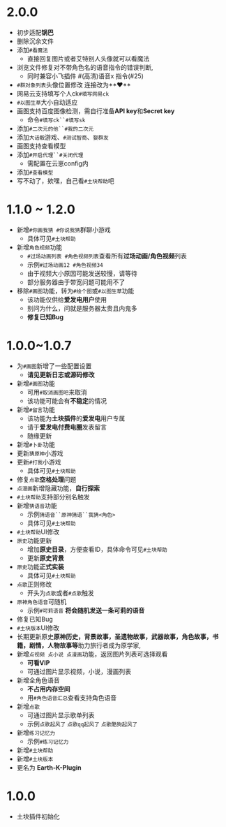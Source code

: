 # 2.0.0
* 初步适配**锅巴**
* 删除沉余文件
* 添加`#看魔法`
  * 直接回复图片或者艾特别人头像就可以看魔法
* 浏览文件修复对不带角色名的语音指令的错误判断,
  *  同时兼容小飞插件 #(高清)语音x 指令(#25)
* `#群对象列表`头像位置修改 连接改为**♥**
* 网易云支持填写个人ck`#填写网易ck`
* `#以图生草`大小自动适应
* 画图支持百度图像检测，需自行准备**API key**和**Secret key**
  * 命令`#填写ck``#填写sk`
* 添加`#二次元的他``#我的二次元`
* 添加`大话骰`游戏、`#测试智商`、`娶群友`
* 画图支持查看模型
* 添加`#开启代理``#关闭代理`
  * 需配置在云崽config内
* 添加`#查看模型`
* 写不动了，欸嘿，自己看`#土块帮助`吧

# 1.1.0 ~ 1.2.0
* 新增`#你画我猜 #你说我猜`群聊小游戏
  * 具体可见`#土块帮助`
* 新增`角色视频`功能
  * `#过场动画列表 #角色视频列表`查看所有**过场动画/角色视频**列表
  * 示例`#过场动画12 #角色视频34`
  * 由于视频大小原因可能发送较慢，请等待
  * 部分服务器由于带宽问题可能用不了
* 移除`#画图`功能，转为`#绘个图`或`#以图生草`功能
  * 该功能仅供给**爱发电用户**使用
  * 别问为什么，问就是服务器太贵且内鬼多
  * **修复已知Bug**

# 1.0.0~1.0.7
* 为`#画图`新增了一些配置设置
  * **请见更新日志或源码修改**
* 新增`#画图`功能
  * 可用`#取消画图吧`来取消
  * 该功能可能会有**不稳定**的情况
* 新增`#留言`功能
  * 该功能为**土块插件**的**爱发电**用户专属
  * 请于**爱发电付费电圈**发表留言
  * 随缘更新
* 新增`#卜卦`功能
* 更新`猜原神`小游戏
* 更新`#打我`小游戏
  * 具体可见`#土块帮助`
* 修复`点歌`**空格处理**问题
* `点漫画`新增隐藏功能，**自行探索**
* `#土块帮助`支持部分别名触发
* 新增`猜语音`功能
  * 示例`猜语音``原神猜语``我猜<角色>`
  * 具体可见`#土块帮助`
* `#土块帮助`UI修改
* `原史`功能更新
  * 增加**原史目录**，方便查看ID，具体命令可见`#土块帮助`
  * 更新**原史背景**
* `原史`功能**正式实装**
  * 具体可见`#土块帮助`
* `点歌`正则修改
  * 开头为`点歌`或者`#点歌`触发
* `原神角色语音`可随机
  * 示例`#可莉语音` **将会随机发送一条可莉的语音**
* 修复已知Bug
* `#土块版本`UI修改
* 长期更新原史**原神历史，背景故事，圣遗物故事，武器故事，角色故事，书籍，剧情，人物故事等**助力旅行者成为原学家,
* 新增`点视频 点小说 点漫画`功能，返回图片列表可选择观看
  * **可看VIP**
  * 可通过图片显示视频，小说，漫画列表
* 新增全角色语音
  * **不占用内存空间**
  * 用`#角色语音汇总`查看支持角色语音
* 新增`点歌`
  * 可通过图片显示歌单列表
  * 示例`点歌起风了` `点歌qq起风了` `点歌酷狗起风了`
* 新增`练习记忆力`
  * 示例`#练习记忆力`
* 新增`#土块帮助`
* 新增`#土块版本`
* 更名为 **Earth-K-Plugin**

# 1.0.0
* 土块插件初始化
